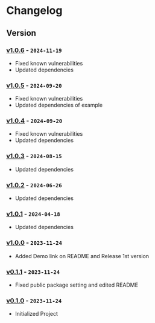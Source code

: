 # Changelog

## Version

### [v1.0.6] - `2024-11-19`

- Fixed known vulnerabilities
- Updated dependencies

### [v1.0.5] - `2024-09-20`

- Fixed known vulnerabilities
- Updated dependencies of example

### [v1.0.4] - `2024-09-20`

- Fixed known vulnerabilities
- Updated dependencies

### [v1.0.3] - `2024-08-15`

- Updated dependencies

### [v1.0.2] - `2024-06-26`

- Updated dependencies

### [v1.0.1] - `2024-04-18`

- Updated dependencies

### [v1.0.0] - `2023-11-24`

- Added Demo link on README and Release 1st version

### [v0.1.1] - `2023-11-24`

- Fixed public package setting and edited README

### [v0.1.0] - `2023-11-24`

- Initialized Project

[v1.0.6]: https://github.com/buildingwatsize/react-loading-randomizable/releases/tag/v1.0.6
[v1.0.5]: https://github.com/buildingwatsize/react-loading-randomizable/releases/tag/v1.0.5
[v1.0.4]: https://github.com/buildingwatsize/react-loading-randomizable/releases/tag/v1.0.4
[v1.0.3]: https://github.com/buildingwatsize/react-loading-randomizable/releases/tag/v1.0.3
[v1.0.2]: https://github.com/buildingwatsize/react-loading-randomizable/releases/tag/v1.0.2
[v1.0.1]: https://github.com/buildingwatsize/react-loading-randomizable/releases/tag/v1.0.1
[v1.0.0]: https://github.com/buildingwatsize/react-loading-randomizable/releases/tag/v1.0.0
[v0.1.1]: https://github.com/buildingwatsize/react-loading-randomizable/releases/tag/v0.1.1
[v0.1.0]: https://github.com/buildingwatsize/react-loading-randomizable/releases/tag/v0.1.0
